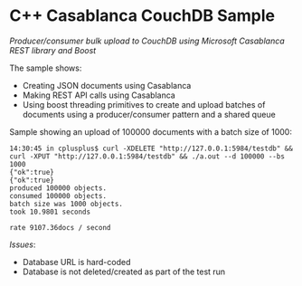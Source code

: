 # C++ Casablanca CouchDB Sample
_Producer/consumer bulk upload to CouchDB using Microsoft Casablanca REST library and Boost_

The sample shows:
- Creating JSON documents using Casablanca
- Making REST API calls using Casablanca
- Using boost threading primitives to create and upload batches of documents using a producer/consumer pattern and a shared queue

Sample showing an upload of 100000 documents with a batch size of 1000:

```shell
14:30:45 in cplusplus$ curl -XDELETE "http://127.0.0.1:5984/testdb" && curl -XPUT "http://127.0.0.1:5984/testdb" && ./a.out --d 100000 --bs 1000
{"ok":true}
{"ok":true}
produced 100000 objects.
consumed 100000 objects.
batch size was 1000 objects.
took 10.9801 seconds

rate 9107.36docs / second
```

_Issues_:
- Database URL is hard-coded
- Database is not deleted/created as part of the test run
